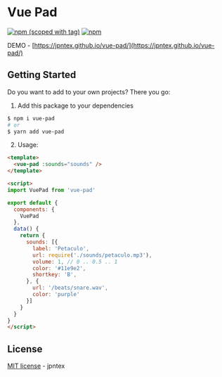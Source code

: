 # Vue Pad

[![npm (scoped with tag)](https://flat.badgen.net/npm/v/vue-pad)](https://npmjs.com/package/vue-pad)
[![npm](https://flat.badgen.net/npm/dt/vue-pad)](https://npmjs.com/package/vue-pad)

DEMO - [https://jpntex.github.io/vue-pad/](https://jpntex.github.io/vue-pad/)

## Getting Started

Do you want to add to your own projects? There you go:

1. Add this package to your dependencies

```bash
$ npm i vue-pad
# or
$ yarn add vue-pad
```

2. Usage:

```html
<template>
  <vue-pad :sounds="sounds" />
</template>

<script>
import VuePad from 'vue-pad'

export default {
  components: {
    VuePad
  },
  data() {
    return {
      sounds: [{
        label: 'Petaculo',
        url: require('./sounds/petaculo.mp3'),
        volume: 1, // 0 .. 0.5 .. 1
        color: '#11e9e2',
        shortkey: 'B',
      }, {
        url: '/beats/snare.wav',
        color: 'purple'
      }]
    }
  }
}
</script>
```

## License

[MIT license](https://github.com/jpntex/vue-pad/blob/master/LICENSE) - jpntex
